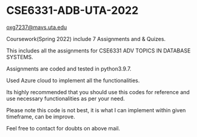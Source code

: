 # CSE6331-ADB-UTA-2022
oxg7237@mavs.uta.edu

Coursework(Spring 2022) include 7 Assignments and & Quizes.

This includes all the assignments for CSE6331 ADV TOPICS IN DATABASE SYSTEMS.

Assignments are coded and tested in python3.9.7.

Used Azure cloud to implement all the functionalities.

Its highly recommended that you should use this codes for reference and use necessary functionalities as per your need.

Please note this code is not best, it is what I can implement within given timeframe, can be improve.

Feel free to contact for doubts on above mail.
